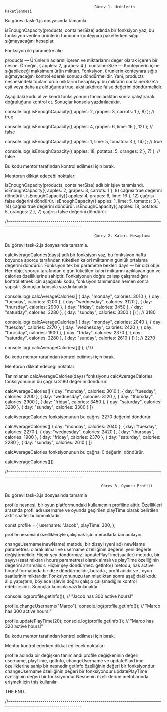                                             Görev 1. Ürünlerin Paketlenmesi



Bu görevi task-1.js dosyasında tamamla


isEnoughCapacity(products, containerSize) adında bir fonksiyon yaz, bu fonksiyon verilen ürünlerin tümünün konteynıra paketlerken sığıp sığmayacağını hesaplar.

Fonksiyon iki parametre alır:

products — Ürünlerin adlarını içeren ve miktarlarını değer olarak içeren bir nesne. Örneğin, { apples: 2, grapes: 4 }.
containerSize — Konteynerin içine sığabileceği maksimum ürün miktarı.
Fonksiyon, ürünlerin konteynıra sığıp sığmayacağını kontrol ederek sonucu döndürmelidir. Yani, products nesnesindeki toplam ürün miktarını hesaplayıp bu miktarın containerSize'a eşit veya daha az olduğunda true, aksi takdirde false değerini döndürmelidir.

Aşağıdaki kodu al ve kendi fonksiyonunu tanımladıktan sonra çalıştırarak doğruluğunu kontrol et. Sonuçlar konsola yazdırılacaktır.



console.log(
  isEnoughCapacity({ apples: 2, grapes: 3, carrots: 1 }, 8)
); // true

console.log(
  isEnoughCapacity({ apples: 4, grapes: 6, lime: 16 }, 12)
); // false

console.log(
  isEnoughCapacity({ apples: 1, lime: 5, tomatos: 3 }, 14)
); // true

console.log(
  isEnoughCapacity({ apples: 18, potatos: 5, oranges: 2 }, 7)
); // false



Bu kodu mentor tarafından kontrol edilmesi için bırak.



Mentorun dikkat edeceği noktalar:

isEnoughCapacity(products, containerSize) adlı bir işlev tanımlandı.
isEnoughCapacity({ apples: 2, grapes: 3, carrots: 1 }, 8) çağrısı true değerini döndürür.
isEnoughCapacity({ apples: 4, grapes: 6, lime: 16 }, 12) çağrısı false değerini döndürür.
isEnoughCapacity({ apples: 1, lime: 5, tomatos: 3 }, 14) çağrısı true değerini döndürür.
isEnoughCapacity({ apples: 18, potatos: 5, oranges: 2 }, 7) çağrısı false değerini döndürür.


//------------------------------------------------------------------------------------------------------------------

                                            Görev 2. Kalori Hesaplama



Bu görevi task-2.js dosyasında tamamla.


calcAverageCalories(days) adlı bir fonksiyon yaz, bu fonksiyon hafta boyunca sporcu tarafından tüketilen kalori miktarının günlük ortalama değerini döndürür. Fonksiyon tek bir parametre bekler: days — bir dizi obje. Her obje, sporcu tarafından o gün tüketilen kalori miktarını açıklayan gün ve calories özelliklerine sahiptir. Fonksiyonun doğru çalışıp çalışmadığını kontrol etmek için aşağıdaki kodu, fonksiyon tanımından hemen sonra yapıştır. Sonuçlar konsola yazdırılacaktır.



console.log(
  calcAverageCalories([
    { day: "monday", calories: 3010 },
    { day: "tuesday", calories: 3200 },
    { day: "wednesday", calories: 3120 },
    { day: "thursday", calories: 2900 },
    { day: "friday", calories: 3450 },
    { day: "saturday", calories: 3280 },
    { day: "sunday", calories: 3300 }
  ])
); // 3180

console.log(
  calcAverageCalories([
    { day: "monday", calories: 2040 },
    { day: "tuesday", calories: 2270 },
    { day: "wednesday", calories: 2420 },
    { day: "thursday", calories: 1900 },
    { day: "friday", calories: 2370 },
    { day: "saturday", calories: 2280 },
    { day: "sunday", calories: 2610 }
  ])
); // 2270

console.log(
  calcAverageCalories([])
); // 0



Bu kodu mentor tarafından kontrol edilmesi için bırak.



Mentorun dikkat edeceği noktalar:

Tanımlanan calcAverageCalories(days) fonksiyonu
calcAverageCalories fonksiyonunun bu çağrısı 3180 değerini döndürür.


calcAverageCalories([
  { day: "monday", calories: 3010 },
  { day: "tuesday", calories: 3200 },
  { day: "wednesday", calories: 3120 },
  { day: "thursday", calories: 2900 },
  { day: "friday", calories: 3450 },
  { day: "saturday", calories: 3280 },
  { day: "sunday", calories: 3300 }
])



calcAverageCalories fonksiyonunun bu çağrısı 2270 değerini döndürür.


calcAverageCalories([
  { day: "monday", calories: 2040 },
  { day: "tuesday", calories: 2270 },
  { day: "wednesday", calories: 2420 },
  { day: "thursday", calories: 1900 },
  { day: "friday", calories: 2370 },
  { day: "saturday", calories: 2280 },
  { day: "sunday", calories: 2610 }
])



calcAverageCalories fonksiyonunun bu çağrısı 0 değerini döndürür.


calcAverageCalories([])

//------------------------------------------------------------------------------------------------------------------

                                               Görev 3. Oyuncu Profili



Bu görevi task-3.js dosyasında tamamla


profile nesnesi, bir oyun platformundaki kullanıcının profiline aittir. Özellikleri arasında profil adı username ve oyunda geçirilen playTime olarak belirtilen aktif saatler bulunmaktadır.



const profile = {
	username: "Jacob",
  playTime: 300,
};



profile nesnesini özellikleriyle çalışmak için metodlarla tamamlayın.

changeUsername(newName) metodu, bir dizeyi (yeni ad) newName parametresi olarak almalı ve username özelliğinin değerini yeni değerle değiştirmelidir. Hiçbir şey döndürmez.
updatePlayTime(saatler) metodu, bir sayıyı (saat miktarı) hours parametresi olarak almalı ve playTime özelliğinin değerini artırmalıdır. Hiçbir şey döndürmez.
getInfo() metodu, <Username> has <amount> active hours! formatında bir dize döndürmelidir, burada <Username>, profil adıdır ve <amount>, oyun saatlerinin miktarıdır.
Fonksiyonunuzu tanımladıktan sonra aşağıdaki kodu alıp yapıştırın, böylece işlevin doğru çalışıp çalışmadığını kontrol edebilirsiniz. Sonuçlar konsola yazdırılacaktır.



console.log(profile.getInfo()); // "Jacob has 300 active hours!"

profile.changeUsername("Marco");
console.log(profile.getInfo()); // "Marco has 300 active hours!"

profile.updatePlayTime(20);
console.log(profile.getInfo()); // "Marco has 320 active hours!"



Bu kodu mentor tarafından kontrol edilmesi için bırak.



Mentor kontrol ederken dikkat edilecek noktalar:

profile adında bir değişken tanımlandı
profile değişkeninin değeri, username, playTime, getInfo, changeUsername ve updatePlayTime özelliklerine sahip bir nesnedir
getInfo özelliğinin değeri bir fonksiyondur
changeUsername özelliğinin değeri bir fonksiyondur
updatePlayTime özelliğinin değeri bir fonksiyondur
Nesnenin özelliklerine metotlarında erişmek için this kullanılır.

THE END.

//------------------------------------------------------------------------------------------------------------------